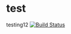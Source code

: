 # test
testing12
[![Build Status](http://54.184.62.55:8080/buildStatus/icon?job=fe_git%2Ffastestimator%2Fmaster)](http://54.184.62.55:8080/job/fe_git/job/fastestimator/job/master/)
